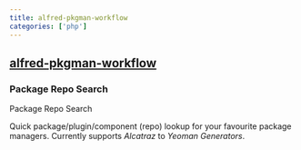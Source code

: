 ```yaml
---
title: alfred-pkgman-workflow
categories: ['php']
---
```

## [alfred-pkgman-workflow](https://github.com/willfarrell/alfred-pkgman-workflow)

### Package Repo Search


Package Repo Search

Quick package/plugin/component (repo) lookup for your favourite package managers. Currently supports *Alcatraz* to *Yeoman Generators*.
